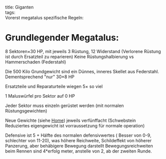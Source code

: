 title: Giganten  
tags:   
Vorerst megatalus spezifische Regeln:

# Grundlegender Megatalus:

8 Sektoren&times;30 HP, mit jeweils 3 Rüstung, 12 Widerstand (Verlorene Rüstung ist durch Ersatzteil zu reparieren)
Keine Rüstungshalbierung vs Hammerschaden (Federstahl)

Die 500 Kilo Grundgewicht sind ein Dünnes, inneres Skellet aus Federstahl. Dementsprechend "nur" 30&times;8 HP

Ersatzteile und Reparaturteile wiegen 5&times; so viel

1 Maluswürfel pro Sektor auf 0 HP

Jeder Sektor muss einzeln gerüstet werden (mit normalen Rüstungsgewichten)

Neue Gewichte (siehe [Home](home)) jeweils verfünffacht (Schwebstein Reduziertes eigengewicht ist vorraussetzung für normale operation)

Defensive ist 5 + Hälfte des normalen defensivwertes ( Besser von 0-9, schlechter von 11-20), was höhere Reichweite, Schildeffekt von höherer Panzerung, aber behäbigere Bewegung darstellt
Bewegungsreichweiten beim Rennen sind 4*erfolg meter, anstelle von 2, ab der zweiten Runde.






